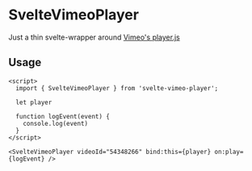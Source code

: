 # SvelteVimeoPlayer
Just a thin svelte-wrapper around [Vimeo's player.js](https://github.com/vimeo/player.js/)

## Usage

```
<script>
  import { SvelteVimeoPlayer } from 'svelte-vimeo-player';

  let player

  function logEvent(event) {
    console.log(event)
  }
</script>

<SvelteVimeoPlayer videoId="54348266" bind:this={player} on:play={logEvent} />
```
